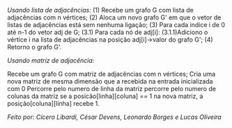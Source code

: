 *Usando lista de adjacências:*
(1) Recebe um grafo G com lista de adjacências com n vértices;
(2) Aloca um novo grafo G' em que o vetor de listas de adjacências está sem nenhuma ligação;
(3) Para cada indice i de 0 até n-1 do vetor adj de G;
    (3.1) Para cada nó de adj[i]:
            (3.1.1)Adiciono o vértice i na lista de adjacências na posição adj[i]->valor do grafo G';
(4) Retorno o grafo G'.

*Usando matriz de adjacência:*


Recebe um grafo G com matriz de adjacências com n vértices;
Cria uma nova matriz de mesma dimensão que a recebida na entrada inicializada com 0
Percorre pelo numero de linha da matriz
    percorre pelo numero de colunas da matriz
        se a posicão[linha][coluna] == 1
            na nova matriz, a posição[coluna][linha] recebe 1.
        

*Feito por: Cícero Libardi, César Devens, Leonardo Borges e Lucas Oliveira*